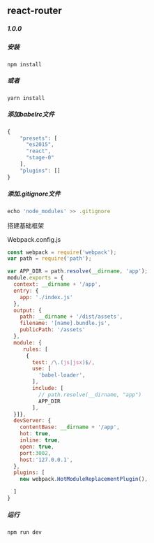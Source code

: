 

## react-router

##### 1.0.0

##### 安装

```
npm install
```

##### 或者

```
yarn install 
```

##### 添加babelrc文件

```javascript
{
    "presets": [
      "es2015",
      "react",
      "stage-0"
    ],
    "plugins": []
}

```

##### 添加.gitignore文件

```javascript
echo 'node_modules' >> .gitignore
```

搭建基础框架

Webpack.config.js

```javascript
const webpack = require('webpack');
var path = require('path');

var APP_DIR = path.resolve(__dirname, 'app');
module.exports = {
  context: __dirname + '/app',
  entry: {
    app: './index.js'
  },
  output: {
    path: __dirname + '/dist/assets',
    filename: '[name].bundle.js',
    publicPath: '/assets'
  },
  module: {
     rules: [
      {
        test: /\.(js|jsx)$/,
        use: [
          'babel-loader',
        ],
        include: [
          // path.resolve(__dirname, "app")
          APP_DIR
        ],
  }]},
  devServer: {
    contentBase: __dirname + '/app',
    hot: true,
    inline: true,
    open: true,
    port:3002,
    host:'127.0.0.1',
  },
  plugins: [
    new webpack.HotModuleReplacementPlugin(),

  ]
}

```

##### 运行

```javascript
npm run dev
```